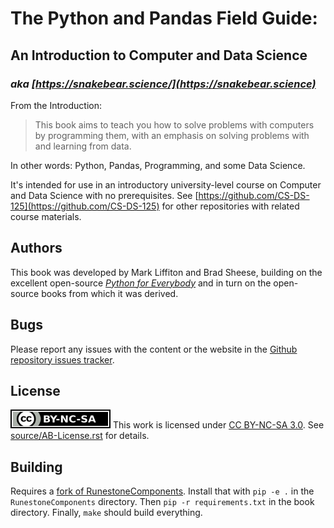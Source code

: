 # The Python and Pandas Field Guide:
## An Introduction to Computer and Data Science
### *aka [https://snakebear.science/](https://snakebear.science)*

From the Introduction:

> This book aims to teach you how to solve problems with computers by programming them, with an emphasis on solving problems with and learning from data.

In other words: Python, Pandas, Programming, and some Data Science.

It's intended for use in an introductory university-level course on Computer and Data Science with no prerequisites.  See [https://github.com/CS-DS-125](https://github.com/CS-DS-125) for other repositories with related course materials.

## Authors

This book was developed by Mark Liffiton and Brad Sheese, building on the excellent open-source *[Python for Everybody](https://www.py4e.com/book)* and in turn on the open-source books from which it was derived.

## Bugs

Please report any issues with the content or the website in the [Github repository issues tracker](https://github.com/CS-DS-125/125book/issues).

## License

![Creative Commons BY-NC-SA 3.0](/source/_themes/125book/static/by-nc-sa.svg)
This work is licensed under [CC BY-NC-SA 3.0](https://creativecommons.org/licenses/by-nc-sa/3.0/).  See [source/AB-License.rst](source/AB-License.rst) for details.

## Building

Requires a [fork of RunestoneComponents](https://github.com/liffiton/RunestoneComponents/tree/mine).
Install that with `pip -e .` in the `RunestoneComponents` directory.
Then `pip -r requirements.txt` in the book directory.
Finally, `make` should build everything.

